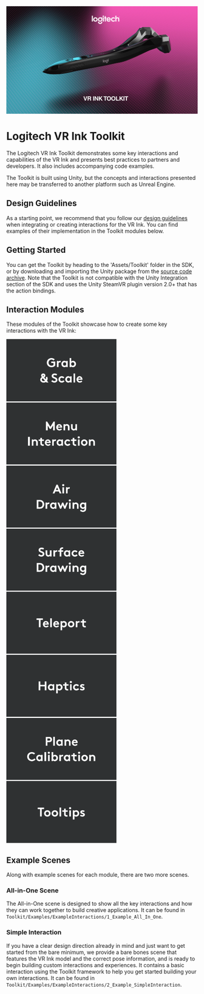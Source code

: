 <img src="../../Documentation/Images/Toolkit/VRInkToolkitBanner.jpg" alt="Logitech VR Ink">

# Logitech VR Ink Toolkit
The Logitech VR Ink Toolkit demonstrates some key interactions and capabilities of the VR Ink and presents best practices to partners and developers. It also includes accompanying code examples.

The Toolkit is built using Unity, but the concepts and interactions presented here may be transferred to another platform such as Unreal Engine.

## Design Guidelines
As a starting point, we recommend that you follow our [design guidelines](../../Documentation/DesignGuidelines) when integrating or creating interactions for the VR Ink. You can find examples of their implementation in the Toolkit modules below.

## Getting Started
You can get the Toolkit by heading to the 'Assets/Toolkit' folder in the SDK, or by downloading and importing the Unity package from the [source code archive](https://github.com/Logitech/labs_vr_stylus_sdk/releases). 
Note that the Toolkit is not compatible with the Unity Integration section of the SDK and uses the Unity SteamVR plugin version 2.0+ that has the action bindings.

## Interaction Modules
These modules of the Toolkit showcase how to create some key interactions with the VR Ink:

[<img src="../../Documentation/Images/Toolkit/Grab&Scale.png" width="290" alt="Toolkit">](../../Documentation/Toolkit/Grab&Scale.md)
[<img src="../../Documentation/Images/Toolkit/MenuInteraction.png" width="290" alt="Toolkit">](../../Documentation/Toolkit/MenuInteraction.md)
[<img src="../../Documentation/Images/Toolkit/AirDrawing.png" width="290" alt="Toolkit">](../../Documentation/Toolkit/AirDrawing.md)
[<img src="../../Documentation/Images/Toolkit/SurfaceDrawing.png" width="290" alt="Toolkit">](/../../Documentation/Toolkit/SurfaceDrawing.md)
[<img src="../../Documentation/Images/Toolkit/Teleport.png" width="290" alt="Toolkit">](../../Documentation/Toolkit/Teleport.md)
[<img src="../../Documentation/Images/Toolkit/Haptics.png" width="290" alt="Toolkit">](../../Documentation/Toolkit/Haptics.md)
[<img src="../../Documentation/Images/Toolkit/PlaneCalibration.png" width="290" alt="Toolkit">](../../Documentation/Toolkit/PlaneCalibration.md)
[<img src="../../Documentation/Images/Toolkit/Tooltips.png" width="290" alt="Toolkit">](../../Documentation/Toolkit/Tooltips.md)

## Example Scenes
Along with example scenes for each module, there are two more scenes.

### All-in-One Scene
The All-in-One scene is designed to show all the key interactions and how they can work together to build creative applications. It can be found in `Toolkit/Examples/ExampleInteractions/1_Example_All_In_One`.

### Simple Interaction
If you have a clear design direction already in mind and just want to get started from the bare minimum, we provide a bare bones scene that features the VR Ink model and the correct pose information, and is ready to begin building custom interactions and experiences. It contains a basic interaction using the Toolkit framework to help you get started building your own interactions. It can be found in `Toolkit/Examples/ExampleInteractions/2_Example_SimpleInteraction`.

